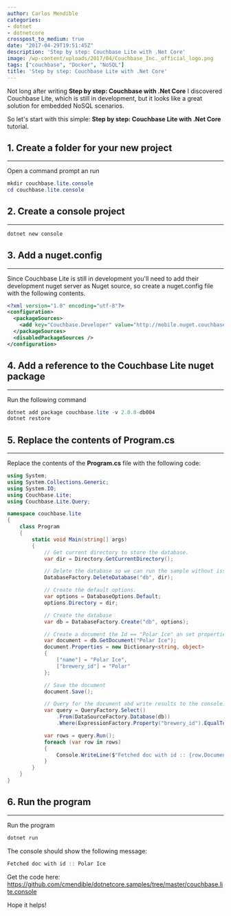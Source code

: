```yaml
---
author: Carlos Mendible
categories:
- dotnet
- dotnetcore
crosspost_to_medium: true
date: "2017-04-29T19:51:45Z"
description: 'Step by step: Couchbase Lite with .Net Core'
image: /wp-content/uploads/2017/04/Couchbase_Inc._official_logo.png
tags: ["couchbase", "Docker", "NoSQL"]
title: 'Step by step: Couchbase Lite with .Net Core'
---
```

Not long after writing **Step by step: Couchbase with .Net Core** I discovered Couchbase Lite, which is still in development, but it looks like a great solution for embedded NoSQL scenarios.

So let's start with this simple: **Step by step: Couchbase Lite with .Net Core** tutorial.

## 1. Create a folder for your new project
---
Open a command prompt an run 
    
``` powershell
mkdir couchbase.lite.console
cd couchbase.lite.console
```

## 2. Create a console project
---

``` powershell
dotnet new console
```

## 3. Add a nuget.config
---
Since Couchbase Lite is still in development you'll need to add their development nuget server as Nuget source, so create a nuget.config file with the following contents.
    
``` xml
<?xml version="1.0" encoding="utf-8"?>
<configuration>
  <packageSources>
    <add key="Couchbase.Developer" value="http://mobile.nuget.couchbase.com/nuget/Developer/" />
  </packageSources>
  <disabledPackageSources />
</configuration>
```

## 4. Add a reference to the Couchbase Lite nuget package
---
Run the following command 
    
``` powershell
dotnet add package couchbase.lite -v 2.0.0-db004
dotnet restore
```

## 5. Replace the contents of Program.cs
---
Replace the contents of the **Program.cs** file with the following code:

    
``` csharp
using System;
using System.Collections.Generic;
using System.IO;
using Couchbase.Lite;
using Couchbase.Lite.Query;

namespace couchbase.lite
{
    class Program
    {
        static void Main(string[] args)
        {
            // Get current directory to store the database.
            var dir = Directory.GetCurrentDirectory();

            // Delete the database so we can run the sample without issues.
            DatabaseFactory.DeleteDatabase("db", dir);

            // Create the default options.
            var options = DatabaseOptions.Default;
            options.Directory = dir;

            // Create the database
            var db = DatabaseFactory.Create("db", options);

            // Create a document the Id == "Polar Ice" an set properties. 
            var document = db.GetDocument("Polar Ice");
            document.Properties = new Dictionary<string, object>
            {
                ["name"] = "Polar Ice",
                ["brewery_id"] = "Polar"
            };

            // Save the document
            document.Save();

            // Query for the document abd write results to the console.
            var query = QueryFactory.Select()
                .From(DataSourceFactory.Database(db))
                .Where(ExpressionFactory.Property("brewery_id").EqualTo("Polar"));

            var rows = query.Run();
            foreach (var row in rows)
            {
                Console.WriteLine($"Fetched doc with id :: {row.DocumentID}");
            }
        }
    }
}
```

## 6. Run the program
---
Run the program 
    
``` powershell
dotnet run
```
The console should show the following message:

    
``` powershell
Fetched doc with id :: Polar Ice
```

Get the code here: <a href="https://github.com/cmendible/dotnetcore.samples/tree/master/couchbase.lite.console"  target="_blank">https://github.com/cmendible/dotnetcore.samples/tree/master/couchbase.lite.console</a>

Hope it helps!